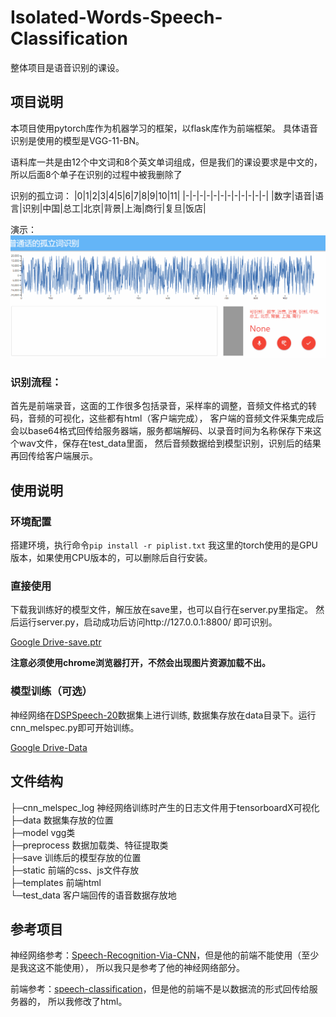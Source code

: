 # Isolated-Words-Speech-Classification

整体项目是语音识别的课设。

## 项目说明

本项目使用pytorch库作为机器学习的框架，以flask库作为前端框架。
具体语音识别是使用的模型是VGG-11-BN。

语料库一共是由12个中文词和8个英文单词组成，但是我们的课设要求是中文的，
所以后面8个单子在识别的过程中被我删除了

识别的孤立词：
|0|1|2|3|4|5|6|7|8|9|10|11|
|-|-|-|-|-|-|-|-|-|-|-|-|
|数字|语音|语言|识别|中国|总工|北京|背景|上海|商行|复旦|饭店|


演示：
![](assets/1.gif)



### 识别流程：

首先是前端录音，这面的工作很多包括录音，采样率的调整，音频文件格式的转码，音频的可视化，这些都有html（客户端完成），
客户端的音频文件采集完成后会以base64格式回传给服务器端，服务都端解码、以录音时间为名称保存下来这个wav文件，保存在test_data里面，
然后音频数据给到模型识别，识别后的结果再回传给客户端展示。

## 使用说明

### 环境配置

搭建环境，执行命令`pip install -r piplist.txt`
我这里的torch使用的是GPU版本，如果使用CPU版本的，可以删除后自行安装。

### 直接使用

下载我训练好的模型文件，解压放在save里，也可以自行在server.py里指定。
然后运行server.py，启动成功后访问http://127.0.0.1:8800/ 即可识别。

[Google Drive-save.ptr](https://drive.google.com/file/d/1xhjrXVtPG4KOdRq_1e_Go_5Rz_nSkk4K/view?usp=sharing)

**注意必须使用chrome浏览器打开，不然会出现图片资源加载不出。**

### 模型训练（可选）

神经网络在[DSPSpeech-20](https://github.com/zhongyuchen/DSPSpeech-20)数据集上进行训练,
数据集存放在data目录下。运行cnn_melspec.py即可开始训练。

[Google Drive-Data](https://drive.google.com/file/d/1imckOcBAdLL6-2v_A1_IbhT0-I9ioYfc/view?usp=sharing)

## 文件结构

├─cnn_melspec_log 神经网络训练时产生的日志文件用于tensorboardX可视化<br>
├─data 数据集存放的位置<br>
├─model vgg类<br>
├─preprocess 数据加载类、特征提取类<br>
├─save 训练后的模型存放的位置<br>
├─static 前端的css、js文件存放<br>
├─templates 前端html<br>
└─test_data 客户端回传的语音数据存放地<br>

## 参考项目
神经网络参考：[Speech-Recognition-Via-CNN](https://github.com/ichn-hu/Speech-Recognition-Via-CNN)，但是他的前端不能使用（至少是我这这不能使用），
所以我只是参考了他的神经网络部分。

前端参考：[speech-classification](https://github.com/zhongyuchen/speech-classification)，但是他的前端不是以数据流的形式回传给服务器的，
所以我修改了html。
